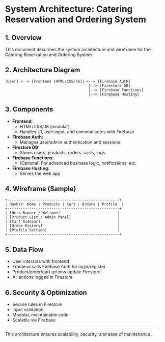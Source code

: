 # System Architecture: Catering Reservation and Ordering System

## 1. Overview
This document describes the system architecture and wireframe for the Catering Reservation and Ordering System.

## 2. Architecture Diagram

```
[User] <--> [Frontend (HTML/CSS/JS)] <--> [Firebase Auth]
                                      |--> [Firestore DB]
                                      |--> [Firebase Functions]
                                      |--> [Firebase Hosting]
```

## 3. Components
- **Frontend:**
  - HTML/CSS/JS (modular)
  - Handles UI, user input, and communicates with Firebase
- **Firebase Auth:**
  - Manages user/admin authentication and sessions
- **Firestore DB:**
  - Stores users, products, orders, carts, logs
- **Firebase Functions:**
  - (Optional) For advanced business logic, notifications, etc.
- **Firebase Hosting:**
  - Serves the web app

## 4. Wireframe (Sample)

```
+---------------------------------------------------+
| Navbar: Home | Products | Cart | Orders | Profile  |
+---------------------------------------------------+
| [Hero Banner / Welcome]                          |
| [Product List / Admin Panel]                     |
| [Cart Sidebar]                                   |
| [Order History]                                  |
| [Profile Section]                                |
+---------------------------------------------------+
```

## 5. Data Flow
- User interacts with frontend
- Frontend calls Firebase Auth for login/register
- Product/order/cart actions update Firestore
- All actions logged in Firestore

## 6. Security & Optimization
- Secure rules in Firestore
- Input validation
- Modular, maintainable code
- Scalable via Firebase

---
This architecture ensures scalability, security, and ease of maintenance. 